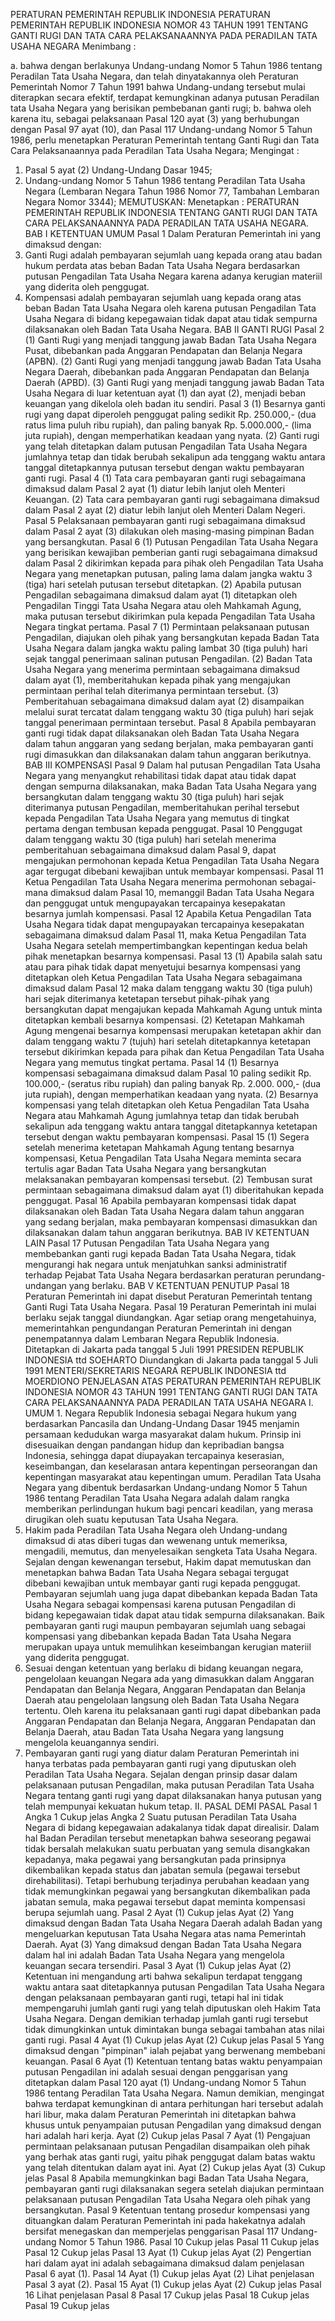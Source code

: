  PERATURAN PEMERINTAH REPUBLIK INDONESIA PERATURAN PEMERINTAH REPUBLIK INDONESIA NOMOR 43 TAHUN 1991 TENTANG GANTI RUGI DAN TATA CARA PELAKSANAANNYA PADA PERADILAN TATA USAHA NEGARA
Menimbang :

a. bahwa dengan berlakunya Undang-undang Nomor 5 Tahun 1986 tentang Peradilan Tata Usaha Negara, dan telah dinyatakannya oleh Peraturan Pemerintah Nomor 7 Tahun 1991 bahwa Undang-undang tersebut mulai diterapkan secara efektif, terdapat kemungkinan adanya putusan Peradilan tata Usaha Negara yang berisikan pembebanan ganti rugi;
b. bahwa oleh karena itu, sebagai pelaksanaan Pasal 120 ayat (3) yang berhubungan dengan Pasal 97 ayat (10), dan Pasal 117 Undang-undang Nomor 5 Tahun 1986, perlu menetapkan Peraturan Pemerintah tentang Ganti Rugi dan Tata Cara Pelaksanaannya pada Peradilan Tata Usaha Negara;
Mengingat :

1. Pasal 5 ayat (2) Undang-Undang Dasar 1945;
2. Undang-undang Nomor 5 Tahun 1986 tentang Peradilan Tata Usaha Negara (Lembaran Negara Tahun 1986 Nomor 77, Tambahan Lembaran Negara Nomor 3344);
MEMUTUSKAN:
 Menetapkan : PERATURAN PEMERINTAH REPUBLIK INDONESIA TENTANG GANTI RUGI DAN TATA CARA PELAKSANAANNYA PADA PERADILAN TATA USAHA NEGARA.
BAB I KETENTUAN UMUM
Pasal 1
Dalam Peraturan Pemerintah ini yang dimaksud dengan:
1. Ganti Rugi adalah pembayaran sejumlah uang kepada orang atau badan hukum perdata atas beban Badan Tata Usaha Negara berdasarkan putusan Pengadilan Tata Usaha Negara karena adanya kerugian materiil yang diderita oleh penggugat.
2. Kompensasi adalah pembayaran sejumlah uang kepada orang atas beban Badan Tata Usaha Negara oleh karena putusan Pengadilan Tata Usaha Negara di bidang kepegawaian tidak dapat atau tidak sempurna dilaksanakan oleh Badan Tata Usaha Negara.
BAB II GANTI RUGI
Pasal 2
(1) Ganti Rugi yang menjadi tanggung jawab Badan Tata Usaha Negara Pusat, dibebankan pada Anggaran Pendapatan dan Belanja Negara (APBN).
(2) Ganti Rugi yang menjadi tanggung jawab Badan Tata Usaha Negara Daerah, dibebankan pada Anggaran Pendapatan dan Belanja Daerah (APBD).
(3) Ganti Rugi yang menjadi tanggung jawab Badan Tata Usaha Negara di luar ketentuan ayat (1) dan ayat (2), menjadi beban keuangan yang dikelola oleh badan itu sendiri.
Pasal 3
(1) Besarnya ganti rugi yang dapat diperoleh penggugat paling sedikit Rp. 250.000,- (dua ratus lima puluh ribu rupiah), dan paling banyak Rp. 5.000.000,- (lima juta rupiah), dengan memperhatikan keadaan yang nyata.
(2) Ganti rugi yang telah ditetapkan dalam putusan Pengadilan Tata Usaha Negara jumlahnya tetap dan tidak berubah sekalipun ada tenggang waktu antara tanggal ditetapkannya putusan tersebut dengan waktu pembayaran ganti rugi.
Pasal 4
(1) Tata cara pembayaran ganti rugi sebagaimana dimaksud dalam Pasal 2 ayat (1) diatur lebih lanjut oleh Menteri Keuangan.
(2) Tata cara pembayaran ganti rugi sebagaimana dimaksud dalam Pasal 2 ayat (2) diatur lebih lanjut oleh Menteri Dalam Negeri.
Pasal 5
Pelaksanaan pembayaran ganti rugi sebagaimana dimaksud dalam Pasal 2 ayat (3) dilakukan oleh masing-masing pimpinan Badan yang bersangkutan.
Pasal 6
(1) Putusan Pengadilan Tata Usaha Negara yang berisikan kewajiban pemberian ganti rugi sebagaimana dimaksud dalam Pasal 2 dikirimkan kepada para pihak oleh Pengadilan Tata Usaha Negara yang menetapkan putusan, paling lama dalam jangka waktu 3 (tiga) hari setelah putusan tersebut ditetapkan.
(2) Apabila putusan Pengadilan sebagaimana dimaksud dalam ayat (1) ditetapkan oleh Pengadilan Tinggi Tata Usaha Negara atau oleh Mahkamah Agung, maka putusan tersebut dikirimkan pula kepada Pengadilan Tata Usaha Negara tingkat pertama.
Pasal 7
(1) Permintaan pelaksanaan putusan Pengadilan, diajukan oleh pihak yang bersangkutan kepada Badan Tata Usaha Negara dalam jangka waktu paling lambat 30 (tiga puluh) hari sejak tanggal penerimaan salinan putusan Pengadilan.
(2) Badan Tata Usaha Negara yang menerima permintaan sebagaimana dimaksud dalam ayat (1), memberitahukan kepada pihak yang mengajukan permintaan perihal telah diterimanya permintaan tersebut.
(3) Pemberitahuan sebagaimana dimaksud dalam ayat (2) disampaikan melalui surat tercatat dalam tenggang waktu 30 (tiga puluh) hari sejak tanggal penerimaan permintaan tersebut.
Pasal 8
Apabila pembayaran ganti rugi tidak dapat dilaksanakan oleh Badan Tata Usaha Negara dalam tahun anggaran yang sedang berjalan, maka pembayaran ganti rugi dimasukkan dan dilaksanakan dalam tahun anggaran berikutnya.
BAB III KOMPENSASI
Pasal 9
Dalam hal putusan Pengadilan Tata Usaha Negara yang menyangkut rehabilitasi tidak dapat atau tidak dapat dengan sempurna dilaksanakan, maka Badan Tata Usaha Negara yang bersangkutan dalam tenggang waktu 30 (tiga puluh) hari sejak diterimanya putusan Pengadilan, memberitahukan perihal tersebut kepada Pengadilan Tata Usaha Negara yang memutus di tingkat pertama dengan tembusan kepada penggugat.
Pasal 10
Penggugat dalam tenggang waktu 30 (tiga puluh) hari setelah menerima pemberitahuan sebagaimana dimaksud dalam Pasal 9, dapat mengajukan permohonan kepada Ketua Pengadilan Tata Usaha Negara agar tergugat dibebani kewajiban untuk membayar kompensasi.
Pasal 11
Ketua Pengadilan Tata Usaha Negara menerima permohonan sebagai-mana dimaksud dalam Pasal 10, memanggil Badan Tata Usaha Negara dan penggugat untuk mengupayakan tercapainya kesepakatan besarnya jumlah kompensasi.
Pasal 12
Apabila Ketua Pengadilan Tata Usaha Negara tidak dapat mengupayakan tercapainya kesepakatan sebagaimana dimaksud dalam Pasal 11, maka Ketua Pengadilan Tata Usaha Negara setelah mempertimbangkan kepentingan kedua belah pihak menetapkan besarnya kompensasi.
Pasal 13
(1) Apabila salah satu atau para pihak tidak dapat menyetujui besarnya kompensasi yang ditetapkan oleh Ketua Pengadilan Tata Usaha Negara sebagaimana dimaksud dalam Pasal 12 maka dalam tenggang waktu 30 (tiga puluh) hari sejak diterimanya ketetapan tersebut pihak-pihak yang bersangkutan dapat mengajukan kepada Mahkamah Agung untuk minta ditetapkan kembali besarnya kompensasi.
(2) Ketetapan Mahkamah Agung mengenai besarnya kompensasi merupakan ketetapan akhir dan dalam tenggang waktu 7 (tujuh) hari setelah ditetapkannya ketetapan tersebut dikirimkan kepada para pihak dan Ketua Pengadilan Tata Usaha Negara yang memutus tingkat pertama.
Pasal 14
(1) Besarnya kompensasi sebagaimana dimaksud dalam Pasal 10 paling sedikit Rp. 100.000,- (seratus ribu rupiah) dan paling banyak Rp. 2.000. 000,- (dua juta rupiah), dengan memperhatikan keadaan yang nyata.
(2) Besarnya kompensasi yang telah ditetapkan oleh Ketua Pengadilan Tata Usaha Negara atau Mahkamah Agung jumlahnya tetap dan tidak berubah sekalipun ada tenggang waktu antara tanggal ditetapkannya ketetapan tersebut dengan waktu pembayaran kompensasi.
Pasal 15
(1) Segera setelah menerima ketetapan Mahkamah Agung tentang besarnya kompensasi, Ketua Pengadilan Tata Usaha Negara meminta secara tertulis agar Badan Tata Usaha Negara yang bersangkutan melaksanakan pembayaran kompensasi tersebut.
(2) Tembusan surat permintaan sebagaimana dimaksud dalam ayat (1) diberitahukan kepada penggugat.
Pasal 16
Apabila pembayaran kompensasi tidak dapat dilaksanakan oleh Badan Tata Usaha Negara dalam tahun anggaran yang sedang berjalan, maka pembayaran kompensasi dimasukkan dan dilaksanakan dalam tahun anggaran berikutnya.
BAB IV KETENTUAN LAIN
Pasal 17
Putusan Pengadilan Tata Usaha Negara yang membebankan ganti rugi kepada Badan Tata Usaha Negara, tidak mengurangi hak negara untuk menjatuhkan sanksi administratif terhadap Pejabat Tata Usaha Negara berdasarkan peraturan perundang-undangan yang berlaku.
BAB V KETENTUAN PENUTUP
Pasal 18
Peraturan Pemerintah ini dapat disebut Peraturan Pemerintah tentang Ganti Rugi Tata Usaha Negara.
Pasal 19
Peraturan Pemerintah ini mulai berlaku sejak tanggal diundangkan. Agar setiap orang mengetahuinya, memerintahkan pengundangan Peraturan Pemerintah ini dengan penempatannya dalam Lembaran Negara Republik Indonesia. Ditetapkan di Jakarta pada tanggal 5 Juli 1991 PRESIDEN REPUBLIK INDONESIA ttd SOEHARTO Diundangkan di Jakarta pada tanggal 5 Juli 1991 MENTERI/SEKRETARIS NEGARA REPUBLIK INDONESIA ttd MOERDIONO PENJELASAN ATAS PERATURAN PEMERINTAH REPUBLIK INDONESIA NOMOR 43 TAHUN 1991 TENTANG GANTI RUGI DAN TATA CARA PELAKSANAANNYA PADA PERADILAN TATA USAHA NEGARA I. UMUM 1. Negara Republik Indonesia sebagai Negara hukum yang berdasarkan Pancasila dan Undang-Undang Dasar 1945 menjamin persamaan kedudukan warga masyarakat dalam hukum. Prinsip ini disesuaikan dengan pandangan hidup dan kepribadian bangsa Indonesia, sehingga dapat diupayakan tercapainya keserasian, keseimbangan, dan keselarasan antara kepentingan perseorangan dan kepentingan masyarakat atau kepentingan umum. Peradilan Tata Usaha Negara yang dibentuk berdasarkan Undang-undang Nomor 5 Tahun 1986 tentang Peradilan Tata Usaha Negara adalah dalam rangka memberikan perlindungan hukum bagi pencari keadilan, yang merasa dirugikan oleh suatu keputusan Tata Usaha Negara.
2. Hakim pada Peradilan Tata Usaha Negara oleh Undang-undang dimaksud di atas diberi tugas dan wewenang untuk memeriksa, mengadili, memutus, dan menyelesaikan sengketa Tata Usaha Negara. Sejalan dengan kewenangan tersebut, Hakim dapat memutuskan dan menetapkan bahwa Badan Tata Usaha Negara sebagai tergugat dibebani kewajiban untuk membayar ganti rugi kepada penggugat. Pembayaran sejumlah uang juga dapat dibebankan kepada Badan Tata Usaha Negara sebagai kompensasi karena putusan Pengadilan di bidang kepegawaian tidak dapat atau tidak sempurna dilaksanakan. Baik pembayaran ganti rugi maupun pembayaran sejumlah uang sebagai kompensasi yang dibebankan kepada Badan Tata Usaha Negara merupakan upaya untuk memulihkan keseimbangan kerugian materiil yang diderita penggugat.
3. Sesuai dengan ketentuan yang berlaku di bidang keuangan negara, pengelolaan keuangan Negara ada yang dimasukkan dalam Anggaran Pendapatan dan Belanja Negara, Anggaran Pendapatan dan Belanja Daerah atau pengelolaan langsung oleh Badan Tata Usaha Negara tertentu. Oleh karena itu pelaksanaan ganti rugi dapat dibebankan pada Anggaran Pendapatan dan Belanja Negara, Anggaran Pendapatan dan Belanja Daerah, atau Badan Tata Usaha Negara yang langsung mengelola keuangannya sendiri.
4. Pembayaran ganti rugi yang diatur dalam Peraturan Pemerintah ini hanya terbatas pada pembayaran ganti rugi yang diputuskan oleh Peradilan Tata Usaha Negara. Sejalan dengan prinsip dasar dalam pelaksanaan putusan Pengadilan, maka putusan Peradilan Tata Usaha Negara tentang ganti rugi yang dapat dilaksanakan hanya putusan yang telah mempunyai kekuatan hukum tetap. II. PASAL DEMI PASAL
Pasal 1
Angka 1 Cukup jelas Angka 2 Suatu putusan Peradilan Tata Usaha Negara di bidang kepegawaian adakalanya tidak dapat direalisir. Dalam hal Badan Peradilan tersebut menetapkan bahwa seseorang pegawai tidak bersalah melakukan suatu perbuatan yang semula disangkakan kepadanya, maka pegawai yang bersangkutan pada prinsipnya dikembalikan kepada status dan jabatan semula (pegawai tersebut direhabilitasi). Tetapi berhubung terjadinya perubahan keadaan yang tidak memungkinkan pegawai yang bersangkutan dikembalikan pada jabatan semula, maka pegawai tersebut dapat meminta kompensasi berupa sejumlah uang.
Pasal 2
Ayat (1) Cukup jelas Ayat (2) Yang dimaksud dengan Badan Tata Usaha Negara Daerah adalah Badan yang mengeluarkan keputusan Tata Usaha Negara atas nama Pemerintah Daerah. Ayat (3) Yang dimaksud dengan Badan Tata Usaha Negara dalam hal ini adalah Badan Tata Usaha Negara yang mengelola keuangan secara tersendiri.
Pasal 3
Ayat (1) Cukup jelas Ayat (2) Ketentuan ini mengandung arti bahwa sekalipun terdapat tenggang waktu antara saat ditetapkannya putusan Pengadilan Tata Usaha Negara dengan pelaksanaan pembayaran ganti rugi, tetapi hal ini tidak mempengaruhi jumlah ganti rugi yang telah diputuskan oleh Hakim Tata Usaha Negara. Dengan demikian terhadap jumlah ganti rugi tersebut tidak dimungkinkan untuk dimintakan bunga sebagai tambahan atas nilai ganti rugi.
Pasal 4
Ayat (1) Cukup jelas Ayat (2) Cukup jelas
Pasal 5
Yang dimaksud dengan "pimpinan" ialah pejabat yang berwenang membebani keuangan.
Pasal 6
Ayat (1) Ketentuan tentang batas waktu penyampaian putusan Pengadilan ini adalah sesuai dengan penggarisan yang ditetapkan dalam Pasal 120 ayat (1) Undang-undang Nomor 5 Tahun 1986 tentang Peradilan Tata Usaha Negara. Namun demikian, mengingat bahwa terdapat kemungkinan di antara perhitungan hari tersebut adalah hari libur, maka dalam Peraturan Pemerintah ini ditetapkan bahwa khusus untuk penyampaian putusan Pengadilan yang dimaksud dengan hari adalah hari kerja. Ayat (2) Cukup jelas
Pasal 7
Ayat (1) Pengajuan permintaan pelaksanaan putusan Pengadilan disampaikan oleh pihak yang berhak atas ganti rugi, yaitu pihak penggugat dalam batas waktu yang telah ditentukan dalam ayat ini. Ayat (2) Cukup jelas Ayat (3) Cukup jelas
Pasal 8
Apabila memungkinkan bagi Badan Tata Usaha Negara, pembayaran ganti rugi dilaksanakan segera setelah diajukan permintaan pelaksanaan putusan Pengadilan Tata Usaha Negara oleh pihak yang bersangkutan.
Pasal 9
Ketentuan tentang prosedur kompensasi yang dituangkan dalam Peraturan Pemerintah ini pada hakekatnya adalah bersifat menegaskan dan memperjelas penggarisan Pasal 117 Undang-undang Nomor 5 Tahun 1986.
Pasal 10
Cukup jelas
Pasal 11
Cukup jelas
Pasal 12
Cukup jelas
Pasal 13
Ayat (1) Cukup jelas Ayat (2) Pengertian hari dalam ayat ini adalah sebagaimana dimaksud dalam penjelasan Pasal 6 ayat (1).
Pasal 14
Ayat (1) Cukup jelas Ayat (2) Lihat penjelasan Pasal 3 ayat (2).
Pasal 15
Ayat (1) Cukup jelas Ayat (2) Cukup jelas
Pasal 16
Lihat penjelasan Pasal 8
Pasal 17
Cukup jelas
Pasal 18
Cukup jelas
Pasal 19
Cukup jelas